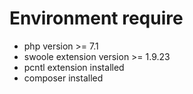 # Environment require
- php version >= 7.1
- swoole extension version >= 1.9.23
- pcntl extension installed
- composer installed
